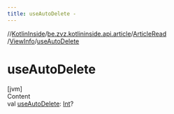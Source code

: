 ```yaml
---
title: useAutoDelete -
---
```

//[KotlinInside](../../../index.md)/[be.zvz.kotlininside.api.article](../../index.md)/[ArticleRead](../index.md)
/[ViewInfo](index.md)/[useAutoDelete](use-auto-delete.md)

# useAutoDelete

[jvm]  
Content  
val [useAutoDelete](use-auto-delete.md): [Int](https://kotlinlang.org/api/latest/jvm/stdlib/kotlin/-int/index.html)?  



